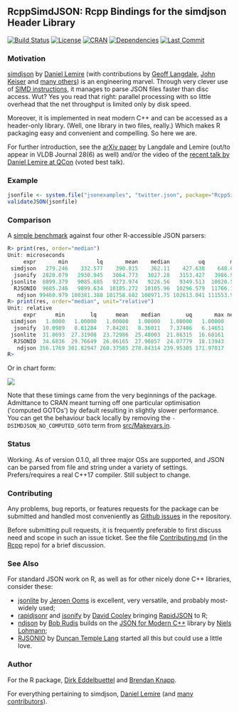 ## RcppSimdJSON: Rcpp Bindings for the simdjson Header Library

[![Build Status](https://travis-ci.org/eddelbuettel/rcppsimdjson.svg)](https://travis-ci.org/eddelbuettel/rcppsimdjson)
[![License](https://eddelbuettel.github.io/badges/GPL2+.svg)](http://www.gnu.org/licenses/gpl-2.0.html)
[![CRAN](http://www.r-pkg.org/badges/version/RcppSimdJson)](https://cran.r-project.org/package=RcppSimdJson)
[![Dependencies](https://tinyverse.netlify.com/badge/RcppSimdJson)](https://cran.r-project.org/package=RcppSimdJson)
[![Last Commit](https://img.shields.io/github/last-commit/eddelbuettel/rcppsimdjson)](https://github.com/eddelbuettel/rcppsimdjson)

### Motivation

[simdjson](https://github.com/lemire/simdjson) by [Daniel Lemire](https://lemire.me/en/) (with contributions by [Geoff
Langdale](https://twitter.com/geofflangdale),  [John Keiser](https://github.com/jkeiser) and  [many others](https://github.com/lemire/simdjson/graphs/contributors)) is an
engineering marvel.  Through very clever use of [SIMD instructions](https://en.wikipedia.org/wiki/SIMD),
it manages to parse JSON files faster than disc access. Wut? Yes you read that right: parallel
processing with so little overhead that the net throughput is limited only by disk speed.

Moreover, it is implemented in neat modern C++ and can be accessed as a header-only library. (Well,
one library in two files, really.)  Which makes R packaging easy and convenient and compelling. So
here we are.

For further introduction, see the [arXiv paper](https://arxiv.org/abs/1902.08318) by Langdale and Lemire (out/to appear in VLDB
Journal 28(6) as well) and/or the video of the [recent talk by Daniel Lemire at
QCon](http://www.youtube.com/watch?v=wlvKAT7SZIQ) (voted best talk).

### Example

```r
jsonfile <- system.file("jsonexamples", "twitter.json", package="RcppSimdJson")
validateJSON(jsonfile)
```

### Comparison

A [simple benchmark](demo/simpleBenchmark.R) against four other R-accessible JSON parsers:

```r
R> print(res, order="median")
Unit: microseconds
     expr       min         lq       mean    median         uq        max neval   cld
 simdjson   279.246    332.577    390.815    362.11    427.638    648.652   100 a    
  jsonify  2820.079   2930.945   3064.773   3027.28   3153.427   3986.948   100  b   
 jsonlite  8899.379   9085.685   9273.974   9226.56   9349.513  10820.562   100   c  
  RJSONIO  9685.246   9899.634  10185.272  10105.96  10296.579  11766.177   100    d
   ndjson 99460.979 100381.388 101758.682 100971.75 102613.041 111553.986   100     e
R> print(res, order="median", unit="relative")
Unit: relative
     expr      min        lq      mean    median        uq       max neval   cld
 simdjson   1.0000   1.00000   1.00000   1.00000   1.00000   1.00000   100 a    
  jsonify  10.0989   8.81284   7.84201   8.36011   7.37406   6.14651   100  b   
 jsonlite  31.8693  27.31908  23.72986  25.48003  21.86315  16.68161   100   c  
  RJSONIO  34.6836  29.76649  26.06165  27.90857  24.07779  18.13943   100    d
   ndjson 356.1769 301.82947 260.37585 278.84314 239.95305 171.97817   100     e
R>
```

Or in chart form:

![](https://eddelbuettel.github.io/rcppsimdjson/rcppsimdjson_benchmark.png)

Note that these timings came from the very beginnings of the package.
Admittance to CRAN meant turning off one particular optimisation ('computed
GOTOs') by default resulting in slightly slower performance. You can get the
behaviour back locally by removing the `-DSIMDJSON_NO_COMPUTED_GOTO` term from
[src/Makevars.in](https://github.com/eddelbuettel/rcppsimdjson/blob/master/src/Makevars.in#L5).

### Status

Working. As of version 0.1.0, all three major OSs are supported, and JSON can be parsed from file
and string under a variety of settings. Prefers/requires a real C++17 compiler. Still subject to
change.

### Contributing

Any problems, bug reports, or features requests for the package can be submitted and handled most
conveniently as [Github issues](https://github.com/eddelbuettel/anytime/issues) in the repository.

Before submitting pull requests, it is frequently preferable to first discuss need and scope in such
an issue ticket.  See the file
[Contributing.md](https://github.com/RcppCore/Rcpp/blob/master/Contributing.md) (in the
[Rcpp](https://github.com/RcppCore/Rcpp) repo) for a brief discussion.


### See Also

For standard JSON work on R, as well as for other nicely done C++ libraries, consider these:

- [jsonlite](https://cran.r-project.org/package=jsonlite) by [Jeroen
  Ooms](https://github.com/jeroen) is excellent, very versatile, and probably most-widely used;
- [rapidjsonr](https://cran.r-project.org/package=rapidjsonr) and [jsonify](https://cran.r-project.org/package=jsonify) by [David
  Cooley](https://twitter.com/_davecooley) bringing [RapidJSON](https://rapidjson.org/) to R;
- [ndjson](https://cran.r-project.org/package=ndjson) by [Bob Rudis](https://rud.is/b/) builds on the
  [JSON for Modern C++](https://github.com/nlohmann/json) library by [Niels
  Lohmann](https://github.com/nlohmann);
- [RJSONIO](https://cran.r-project.org/package=RJSONIO) by [Duncan Temple
  Lang](http://www.stat.ucdavis.edu/~duncan/) started all this but could use a little love.

### Author

For the R package, [Dirk Eddelbuettel](http://github.com/eddelbuettel) and [Brendan
Knapp](https://github.com/knapply).

For everything pertaining to simdjson, [Daniel Lemire](https://lemire.me/en/) (and [many
contributors](https://github.com/lemire/simdjson/graphs/contributors)).
